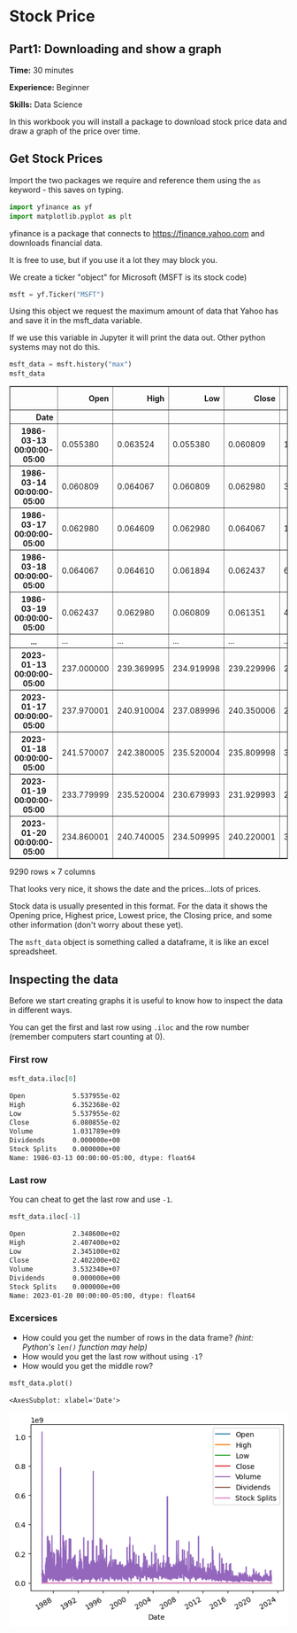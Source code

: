 # Stock Price

## Part1: Downloading and show a graph

**Time:** 30 minutes

**Experience:** Beginner

**Skills:** Data Science

In this workbook you will install a package to download stock price data and draw a graph of the price over time.

## Get Stock Prices
Import the two packages we require and reference them using the `as` keyword - this saves on typing.


```python
import yfinance as yf
import matplotlib.pyplot as plt
```

yfinance is a package that connects to https://finance.yahoo.com and downloads financial data.

It is free to use, but if you use it a lot they may block you.

We create a ticker "object" for Microsoft (MSFT is its stock code)


```python
msft = yf.Ticker("MSFT")
```

Using this object we request the maximum amount of data that Yahoo has and save it in the msft_data variable.

If we use this variable in Jupyter it will print the data out. Other python systems may not do this.


```python
msft_data = msft.history("max")
msft_data
```




<div>
<style scoped>
    .dataframe tbody tr th:only-of-type {
        vertical-align: middle;
    }

    .dataframe tbody tr th {
        vertical-align: top;
    }

    .dataframe thead th {
        text-align: right;
    }
</style>
<table border="1" class="dataframe">
  <thead>
    <tr style="text-align: right;">
      <th></th>
      <th>Open</th>
      <th>High</th>
      <th>Low</th>
      <th>Close</th>
      <th>Volume</th>
      <th>Dividends</th>
      <th>Stock Splits</th>
    </tr>
    <tr>
      <th>Date</th>
      <th></th>
      <th></th>
      <th></th>
      <th></th>
      <th></th>
      <th></th>
      <th></th>
    </tr>
  </thead>
  <tbody>
    <tr>
      <th>1986-03-13 00:00:00-05:00</th>
      <td>0.055380</td>
      <td>0.063524</td>
      <td>0.055380</td>
      <td>0.060809</td>
      <td>1031788800</td>
      <td>0.0</td>
      <td>0.0</td>
    </tr>
    <tr>
      <th>1986-03-14 00:00:00-05:00</th>
      <td>0.060809</td>
      <td>0.064067</td>
      <td>0.060809</td>
      <td>0.062980</td>
      <td>308160000</td>
      <td>0.0</td>
      <td>0.0</td>
    </tr>
    <tr>
      <th>1986-03-17 00:00:00-05:00</th>
      <td>0.062980</td>
      <td>0.064609</td>
      <td>0.062980</td>
      <td>0.064067</td>
      <td>133171200</td>
      <td>0.0</td>
      <td>0.0</td>
    </tr>
    <tr>
      <th>1986-03-18 00:00:00-05:00</th>
      <td>0.064067</td>
      <td>0.064610</td>
      <td>0.061894</td>
      <td>0.062437</td>
      <td>67766400</td>
      <td>0.0</td>
      <td>0.0</td>
    </tr>
    <tr>
      <th>1986-03-19 00:00:00-05:00</th>
      <td>0.062437</td>
      <td>0.062980</td>
      <td>0.060809</td>
      <td>0.061351</td>
      <td>47894400</td>
      <td>0.0</td>
      <td>0.0</td>
    </tr>
    <tr>
      <th>...</th>
      <td>...</td>
      <td>...</td>
      <td>...</td>
      <td>...</td>
      <td>...</td>
      <td>...</td>
      <td>...</td>
    </tr>
    <tr>
      <th>2023-01-13 00:00:00-05:00</th>
      <td>237.000000</td>
      <td>239.369995</td>
      <td>234.919998</td>
      <td>239.229996</td>
      <td>21317700</td>
      <td>0.0</td>
      <td>0.0</td>
    </tr>
    <tr>
      <th>2023-01-17 00:00:00-05:00</th>
      <td>237.970001</td>
      <td>240.910004</td>
      <td>237.089996</td>
      <td>240.350006</td>
      <td>29831300</td>
      <td>0.0</td>
      <td>0.0</td>
    </tr>
    <tr>
      <th>2023-01-18 00:00:00-05:00</th>
      <td>241.570007</td>
      <td>242.380005</td>
      <td>235.520004</td>
      <td>235.809998</td>
      <td>30028700</td>
      <td>0.0</td>
      <td>0.0</td>
    </tr>
    <tr>
      <th>2023-01-19 00:00:00-05:00</th>
      <td>233.779999</td>
      <td>235.520004</td>
      <td>230.679993</td>
      <td>231.929993</td>
      <td>28623000</td>
      <td>0.0</td>
      <td>0.0</td>
    </tr>
    <tr>
      <th>2023-01-20 00:00:00-05:00</th>
      <td>234.860001</td>
      <td>240.740005</td>
      <td>234.509995</td>
      <td>240.220001</td>
      <td>35323400</td>
      <td>0.0</td>
      <td>0.0</td>
    </tr>
  </tbody>
</table>
<p>9290 rows × 7 columns</p>
</div>



That looks very nice, it shows the date and the prices...lots of prices.

Stock data is usually presented in this format. For the data it shows the Opening price, Highest price, Lowest price, the Closing price, and some other information (don't worry about these yet).

The `msft_data` object is something called a dataframe, it is like an excel spreadsheet.

## Inspecting the data

Before we start creating graphs it is useful to know how to inspect the data in different ways.

You can get the first and last row using `.iloc` and the row number (remember computers start counting at 0).

### First row


```python
msft_data.iloc[0]
```




    Open            5.537955e-02
    High            6.352368e-02
    Low             5.537955e-02
    Close           6.080855e-02
    Volume          1.031789e+09
    Dividends       0.000000e+00
    Stock Splits    0.000000e+00
    Name: 1986-03-13 00:00:00-05:00, dtype: float64



### Last row

You can cheat to get the last row and use `-1`.


```python
msft_data.iloc[-1]
```




    Open            2.348600e+02
    High            2.407400e+02
    Low             2.345100e+02
    Close           2.402200e+02
    Volume          3.532340e+07
    Dividends       0.000000e+00
    Stock Splits    0.000000e+00
    Name: 2023-01-20 00:00:00-05:00, dtype: float64



### Excersices

* How could you get the number of rows in the data frame? *(hint: Python's `len()` function may help)*
* How would you get the last row without using `-1`?
* How would you get the middle row?


```python
msft_data.plot()
```




    <AxesSubplot: xlabel='Date'>




    
![png](Stock_Price_Graph_files/Stock_Price_Graph_12_1.png)
    



```python

```
